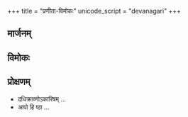 +++
title = "प्रणीता-विमोकः"
unicode_script = "devanagari"
+++

## मार्जनम्

## विमोकः
<div class="js_include" url="/vedAH/yajuH/taittirIyam/sUtram/ApastambaH/gRhyam/ekAgnikANDam/vishvAsa-prastutiH/2_09/18_samudraM_vaH.md"  newLevelForH1="2" includeTitle="false"> </div>  

## प्रोक्षणम्
- दधिक्राव्णोऽकारिषम् …
- आपो हि ष्ठा …